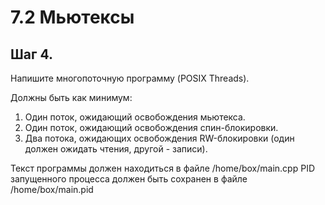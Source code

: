 # 7.2 Мьютексы

## Шаг 4.

Напишите многопоточную программу (POSIX Threads).

Должны быть как минимум:

1. Один поток, ожидающий освобождения мьютекса.
2. Один поток, ожидающий освобождения спин-блокировки.
3. Два потока, ожидающих освобождения RW-блокировки (один должен ожидать чтения, другой - записи).

Текст программы должен находиться в файле /home/box/main.cpp
PID запущенного процесса должен быть сохранен в файле /home/box/main.pid

